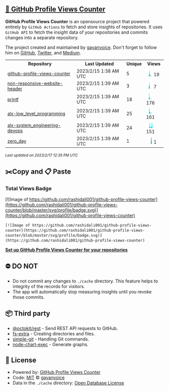 ## [🚀 GitHub Profile Views Counter](https://github.com/gayanvoice/github-profile-views-counter)
**GitHub Profile Views Counter** is an opensource project that powered entirely by  `GitHub Actions` to fetch and store insights of repositories.
It uses `GitHub API` to fetch the insight data of your repositories and commits changes into a separate repository.

The project created and maintained by [gayanvoice](https://github.com/gayanvoice). Don't forget to follow him on [GitHub](https://github.com/gayanvoice), [Twitter](https://twitter.com/gayanvoice), and [Medium](https://gayanvoice.medium.com/).

<table>
	<tr>
		<th>
			Repository
		</th>
		<th>
			Last Updated
		</th>
		<th>
			Unique
		</th>
		<th>
			Views
		</th>
	</tr>
	<tr>
		<td>
			<a href="https://github.com/rashidali001/github-profile-views-counter/tree/master/readme/524644743/year.md">
				github-profile-views-counter
			</a>
		</td>
		<td>
			2023/2/15 1:38 AM UTC
		</td>
		<td>
			5
		</td>
		<td>
			<img alt="Response time graph" src="https://github.com/rashidali001/github-profile-views-counter/raw/master/graph/524644743/small/year.png" height="20"> 19
		</td>
	</tr>
	<tr>
		<td>
			<a href="https://github.com/rashidali001/github-profile-views-counter/tree/master/readme/286552411/year.md">
				non-responsive-website-header
			</a>
		</td>
		<td>
			2023/2/15 1:39 AM UTC
		</td>
		<td>
			3
		</td>
		<td>
			<img alt="Response time graph" src="https://github.com/rashidali001/github-profile-views-counter/raw/master/graph/286552411/small/year.png" height="20"> 7
		</td>
	</tr>
	<tr>
		<td>
			<a href="https://github.com/rashidali001/github-profile-views-counter/tree/master/readme/522485653/year.md">
				printf
			</a>
		</td>
		<td>
			2023/2/15 1:39 AM UTC
		</td>
		<td>
			18
		</td>
		<td>
			<img alt="Response time graph" src="https://github.com/rashidali001/github-profile-views-counter/raw/master/graph/522485653/small/year.png" height="20"> 176
		</td>
	</tr>
	<tr>
		<td>
			<a href="https://github.com/rashidali001/github-profile-views-counter/tree/master/readme/509082049/year.md">
				alx-low_level_programming
			</a>
		</td>
		<td>
			2023/2/15 1:39 AM UTC
		</td>
		<td>
			25
		</td>
		<td>
			<img alt="Response time graph" src="https://github.com/rashidali001/github-profile-views-counter/raw/master/graph/509082049/small/year.png" height="20"> 161
		</td>
	</tr>
	<tr>
		<td>
			<a href="https://github.com/rashidali001/github-profile-views-counter/tree/master/readme/506747833/year.md">
				alx-system_engineering-devops
			</a>
		</td>
		<td>
			2023/2/15 1:39 AM UTC
		</td>
		<td>
			24
		</td>
		<td>
			<img alt="Response time graph" src="https://github.com/rashidali001/github-profile-views-counter/raw/master/graph/506747833/small/year.png" height="20"> 151
		</td>
	</tr>
	<tr>
		<td>
			<a href="https://github.com/rashidali001/github-profile-views-counter/tree/master/readme/507124425/year.md">
				zero_day
			</a>
		</td>
		<td>
			2023/2/15 1:39 AM UTC
		</td>
		<td>
			1
		</td>
		<td>
			<img alt="Response time graph" src="https://github.com/rashidali001/github-profile-views-counter/raw/master/graph/507124425/small/year.png" height="20"> 1
		</td>
	</tr>
</table>

<small><i>Last updated on 2023/2/17 12:35 PM UTC</i></small>

## ✂️Copy and 📋 Paste
### Total Views Badge
[![Image of https://github.com/rashidali001/github-profile-views-counter](https://github.com/rashidali001/github-profile-views-counter/blob/master/svg/profile/badge.svg)](https://github.com/rashidali001/github-profile-views-counter)

```readme
[![Image of https://github.com/rashidali001/github-profile-views-counter](https://github.com/rashidali001/github-profile-views-counter/blob/master/svg/profile/badge.svg)](https://github.com/rashidali001/github-profile-views-counter)
```
[**Set up GitHub Profile Views Counter for your repositories**](https://github.com/gayanvoice/github-profile-views-counter)
## ⛔ DO NOT
- Do not commit any changes to `./cache` directory. This feature helps to integrity of the records for visitors.
- The app will automatically stop measuring insights until you revoke those commits.
## 📦 Third party

- [@octokit/rest](https://www.npmjs.com/package/@octokit/rest) - Send REST API requests to GitHub.
- [fs-extra](https://www.npmjs.com/package/fs-extra) - Creating directories and files.
- [simple-git](https://www.npmjs.com/package/simple-git) - Handling Git commands.
- [node-chart-exec](https://www.npmjs.com/package/node-chart-exec) - Generate graphs.
## 📄 License
- Powered by: [GitHub Profile Views Counter](https://github.com/gayanvoice/github-profile-views-counter)
- Code: [MIT](./LICENSE) © [gayanvoice](https://github.com/gayanvoice)
- Data in the `./cache` directory: [Open Database License](https://opendatacommons.org/licenses/odbl/1-0/)